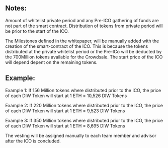 ## Notes:

Amount of whitelist private period and any Pre-ICO gathering of funds are not part of the smart contract. Distribution of tokens from private period will be prior to the start of the ICO.

The Milestones defined in the whitepaper, will be manually added with the creation of the smart-contract of the ICO. This is because the tokens distributed at the private whitelist period or the Pre-ICo will be deducted by the 700Million tokens available for the Crowdsale. The start price of the ICO will depend depent on the remaining tokens.

## Example:

Example 1:
If 156 Million tokens where distributed prior to the ICO, the price of each DIW Token will start at 1 ETH = 10,526 DIW Tokens

Example 2:
If 220 Million tokens where distributed prior to the ICO, the price of each DIW Token will start at 1 ETH = 9,523 DIW Tokens

Example 3:
If 350 Million tokens where distributed prior to the ICO, the price of each DIW Token will start at 1 ETH = 8,695 DIW Tokens

The vesting will be assigned manually to each team member and advisor after the ICO is concluded.
